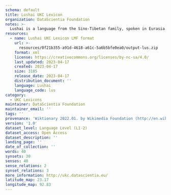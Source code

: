 ```yaml
---
schema: default
title: Lushai UKC Lexicon
organization: DataScientia Foundation
notes: >-
  Lushai is a language from the Sino-Tibetan family, spoken in Eurasia. The UKC Lexicon of Lushai is represented as a lexico-semantic network. It consists of words, word senses, synsets, as well as sense-level and synset-level relationships.
resources:
  - name: Lushai UKC Lexicon LMF format
    url: >-
      resources/0f21b355-a91d-4618-a61c-5a6b5bfe0ea0/output-lus.zip
    format: xml
    license: https://creativecommons.org/licenses/by-nc-sa/4.0/
    last_updated: 2023-04-17
    created: 2023-04-17
    size: 3185
    release_date: 2023-04-17
    distribution_document: ''
    language: Lushai
    language_code: lus
category:
  - UKC Lexicons
maintainer: DataScientia Foundation
maintainer_email: ''
tags: ''
provenance: 'Wiktionary 2022.01. by Wikimedia Foundation (http://en.wiktionary.org); MorphyNet 2.0 by Gábor Bella and Khuyagbaatar Batsuren (http://ukc.disi.unitn.it/index.php/morphynet/); Princeton WordNet 2.1 by Princeton University (https://wordnet.princeton.edu)'
version: '1.0'
dataset_level: Language Level (L1-2)
dataset_access: Open Access
dataset_description: ''
landing_page: ''
date_of_collection: ''
words: 40
synsets: 30
senses: 40
sense_relations: 2
synset_relations: 3
more_information: http://ukc.datascientia.eu/
latitude_map: 23.17
longitude_map: 92.83
---
```

